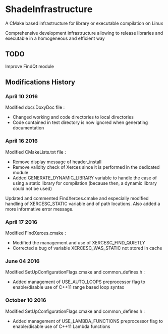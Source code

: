 # ShadeInfrastructure
A CMake based infrastructure for library or executable compilation on Linux

Comprehensive development infrastructure allowing to release libraries and executable in a homogeneous and efficient way

## TODO

Improve FindQt module

## Modifications History

### April 10 2016

Modified doc/.DoxyDoc file :
- Changed working and code directories to local directories
- Code contained in test directory is now ignored when generating documentation

### April 16 2016

Modified CMakeLists.txt file : 
- Remove display message of header_install
- Remove validity check of Xerces since it is performed in the dedicated module
- Added GENERATE\_DYNAMIC\_LIBRARY variable to handle the case of using a static library for compilation (because then, a dynamic library could not be used)

Updated and commented FindXerces.cmake and especially modified handling of XERCESC\_STATIC variable and of path locations. Also added a more informative error message.

### April 17 2016
Modified FindXerces.cmake :
- Modified the management and use of XERCESC\_FIND\_QUIETLY
- Corrected a bug of variable XERCESC\_WAS\_STATIC not stored in cache

### June 04 2016
Modified SetUpConfigurationFlags.cmake and common_defines.h :
- Added management of USE\_AUTO\_LOOPS preprocessor flag to enable/disable use of C++11 range based loop syntax

### October 10 2016
Modified SetUpConfigurationFlags.cmake and common_defines.h :
- Added management of USE\_LAMBDA\_FUNCTIONS preprocessor flag to enable/disable use of C++11 Lambda functions
